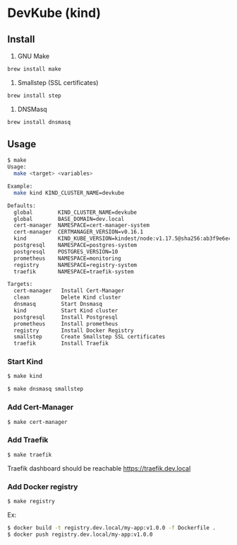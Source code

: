 # DevKube (kind)

## Install

1. GNU Make

```bash
brew install make
```

1. Smallstep (SSL certificates)

```bash
brew install step
```

1. DNSMasq

```bash
brew install dnsmasq
```

## Usage

```bash
$ make
Usage:
  make <target> <variables>

Example:
  make kind KIND_CLUSTER_NAME=devkube

Defaults:
  global        KIND_CLUSTER_NAME=devkube
  global        BASE_DOMAIN=dev.local
  cert-manager  NAMESPACE=cert-manager-system
  cert-manager  CERTMANAGER_VERSION=v0.16.1
  kind          KIND_KUBE_VERSION=kindest/node:v1.17.5@sha256:ab3f9e6ec5ad8840eeb1f76c89bb7948c77bbf76bcebe1a8b59790b8ae9a283a
  postgresql    NAMESPACE=postgres-system
  postgresql    POSTGRES_VERSION=10
  prometheus    NAMESPACE=monitoring
  registry      NAMESPACE=registry-system
  traefik       NAMESPACE=traefik-system

Targets:
  cert-manager   Install Cert-Manager
  clean          Delete Kind cluster
  dnsmasq        Start Dnsmasq
  kind           Start Kind cluster
  postgresql     Install Postgresql
  prometheus     Install prometheus
  registry       Install Docker Registry
  smallstep      Create Smallstep SSL certificates
  traefik        Install Traefik
```

### Start Kind

```bash
$ make kind

$ make dnsmasq smallstep
```

### Add Cert-Manager

```bash
$ make cert-manager
```

### Add Traefik

```bash
$ make traefik
```

Traefik dashboard should be reachable <https://traefik.dev.local>

### Add Docker registry

```bash
$ make registry
```

Ex:

```bash
$ docker build -t registry.dev.local/my-app:v1.0.0 -f Dockerfile .
$ docker push registry.dev.local/my-app:v1.0.0
```
